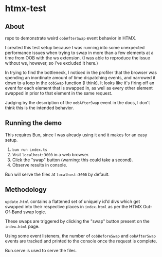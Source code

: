 # htmx-test


## About

repo to demonstrate weird `oobAfterSwap` event behavior in HTMX.

I created this test setup because I was running into some unexpected performance issues 
when trying to swap in more than a few elements at a time from OOB with the ws extension.
(I was able to reproduce the issue without ws, however, so I've excluded it here.)

In trying to find the bottleneck, I noticed in the profiler that the browser
was spending an inordinate amount of time dispatching events,
and narrowed it down to a loop in the `oobSwap` function (I think). 
It looks like it's firing off an event for each element that is swapped in,
as well as every other element swapped in prior to that element in the same request.

Judging by the description of the `oobAfterSwap` event in the docs, I don't think this is the intended behavior.

## Running the demo

This requires Bun, since I was already using it and it makes for an easy setup.

1. `bun run index.ts`
2. Visit `localhost:3000` in a web browser.
3. Click the "swap" button (warning: this could take a second).
4. Observe results in console.

Bun will serve the files at `localhost:3000` by default.

## Methodology

`update.html` contains a flattened set of uniquely id'd divs 
which get swapped into their respective places in `index.html` as per the HTMX Out-Of-Band swap logic.

These swaps are triggered by clicking the "swap" button present on the `index.html` page.

Using some event listeners, the number of `oobBeforeSwap` and `oobAfterSwap`
events are tracked and printed to the console once the request is complete.

Bun.serve is used to serve the files.

